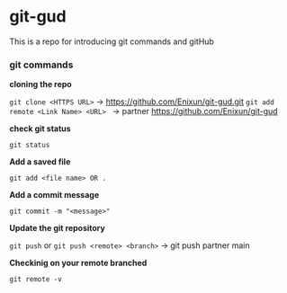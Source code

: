# git-gud

This is a repo for introducing git commands and gitHub

### git commands

**cloning the repo**

`git clone <HTTPS URL>` -> https://github.com/Enixun/git-gud.git
`git add remote <Link Name> <URL> ` -> partner https://github.com/Enixun/git-gud

**check git status**

`git status`

**Add a saved file**

`git add <file name> OR .`

**Add a commit message**

`git commit -m "<message>"`

**Update the git repository**

`git push` or `git push <remote> <branch>` -> git push partner main

**Checkinig on your remote branched**

`git remote -v`
